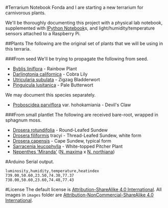 #Terrarium Notebook
Fonda and I are starting a new terrarium for carnivorous plants.

We'll be thoroughly documenting this project with a physical lab notebook, supplemented with [IPython Notebook](https://github.com/ipython/ipython)s, and light/humidity/temperature sensors attached to a Raspberry Pi.

##Plants
The following are the original set of plants that we will be using in this terraria.

###From seed
We'll be trying to propagate the following from seed.

* [Byblis liniflora](https://en.wikipedia.org/wiki/Byblis_liniflora) - Rainbow Plant
* [Darlingtonia californica](https://en.wikipedia.org/wiki/Darlingtonia_californica) - Cobra Lily
* [Utricularia subulata](https://en.wikipedia.org/wiki/Utricularia_subulata) - Zigzag Bladderwort
* [Pinguicula lusitanica](https://en.wikipedia.org/wiki/Pinguicula_lusitanica) - Pale Butterwort

We may document this species separately.

* [Proboscidea parviflora](https://en.wikipedia.org/wiki/Proboscidea_parviflora) var. hohokamiania - Devil's Claw

###From small plantlet
The following are received bare-root, wrapped in sphagnum moss.

* [Drosera rotundifolia](https://en.wikipedia.org/wiki/Drosera_rotundifolia) - Round-Leafed Sundew
* [Drosera filiformis](https://en.wikipedia.org/wiki/Drosera_filiformis) tracyi - Thread-Leafed Sundew, white form
* [Drosera capensis](https://en.wikipedia.org/wiki/Drosera_capensis) - Cape Sundew, typical form
* [Sarracenia leucophylla](https://en.wikipedia.org/wiki/Sarracenia_leucophylla) - White-topped Pitcher Plant
* [Nepenthes 'Miranda'](https://en.wikipedia.org/wiki/Nepenthes_%27Miranda%27) ([N. maxima](https://en.wikipedia.org/wiki/Nepenthes_maxima) x [N. northiana](https://en.wikipedia.org/wiki/Nepenthes_northiana))

#Arduino
Serial output.

```
luminosity,humidity,temperature,heatindex
739.00,50.60,23.50,74.30,77.37
738.00,50.60,23.60,74.48,77.43
```

#License
The default license is [Attribution-ShareAlike 4.0 International](https://creativecommons.org/licenses/by-sa/4.0/). All images in `images` folder are [Attribution-NonCommercial-ShareAlike 4.0 International](https://creativecommons.org/licenses/by-nc-sa/4.0/).
